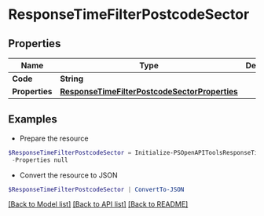 # ResponseTimeFilterPostcodeSector
## Properties

Name | Type | Description | Notes
------------ | ------------- | ------------- | -------------
**Code** | **String** |  | 
**Properties** | [**ResponseTimeFilterPostcodeSectorProperties**](ResponseTimeFilterPostcodeSectorProperties.md) |  | 

## Examples

- Prepare the resource
```powershell
$ResponseTimeFilterPostcodeSector = Initialize-PSOpenAPIToolsResponseTimeFilterPostcodeSector  -Code null `
 -Properties null
```

- Convert the resource to JSON
```powershell
$ResponseTimeFilterPostcodeSector | ConvertTo-JSON
```

[[Back to Model list]](../README.md#documentation-for-models) [[Back to API list]](../README.md#documentation-for-api-endpoints) [[Back to README]](../README.md)

